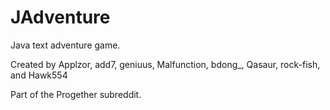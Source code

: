 JAdventure
==============================================

Java text adventure game.

Created by Applzor, add7, geniuus, Malfunction, bdong_, Qasaur, rock-fish, and Hawk554

Part of the Progether subreddit.
